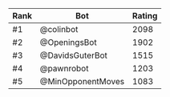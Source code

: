 Rank|Bot|Rating
---|---|---
#1|@colinbot|2098
#2|@OpeningsBot|1902
#3|@DavidsGuterBot|1515
#4|@pawnrobot|1203
#5|@MinOpponentMoves|1083
